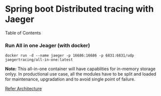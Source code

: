 # Spring boot Distributed tracing with Jaeger

Table of Contents

### Run All in one Jeager (with docker)

``` shell
docker run -d --name jaeger -p 16686:16686 -p 6831:6831/udp jaegertracing/all-in-one:latest
```

**Note:** This all-in-one container will have capablities for in-memory storage onlyy. In productional use case, all the
modules have to be split and loaded for maintenance, upgradation and to avoid single point of failure.

[Refer Architecture](https://www.jaegertracing.io/docs/1.29/architecture/#components)



